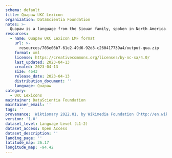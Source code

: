 ```yaml
---
schema: default
title: Quapaw UKC Lexicon
organization: DataScientia Foundation
notes: >-
  Quapaw is a language from the Siouan family, spoken in North America. The UKC Lexicon of Quapaw is represented as a lexico-semantic network. It consists of words, word senses, synsets, as well as sense-level and synset-level relationships.
resources:
  - name: Quapaw UKC Lexicon LMF format
    url: >-
      resources/703e08b7-61e2-49d6-92d8-c260417739a4/output-qua.zip
    format: xml
    license: https://creativecommons.org/licenses/by-nc-sa/4.0/
    last_updated: 2023-04-13
    created: 2023-04-13
    size: 4643
    release_date: 2023-04-13
    distribution_document: ''
    language: Quapaw
category:
  - UKC Lexicons
maintainer: DataScientia Foundation
maintainer_email: ''
tags: ''
provenance: 'Wiktionary 2022.01. by Wikimedia Foundation (http://en.wiktionary.org); CogNet 2.1 by Khuyagbaatar Batsuren, National University of Mongolia (http://cognet.ukc.disi.unitn.it); Native Languages of the Americas 2021.11. by Laura Redish and Orrin Lewis (http://www.native-languages.org); Princeton WordNet 2.1 by Princeton University (https://wordnet.princeton.edu)'
version: '1.0'
dataset_level: Language Level (L1-2)
dataset_access: Open Access
dataset_description: ''
landing_page: ''
latitude_map: 36.17
longitude_map: -94.42
---
```

